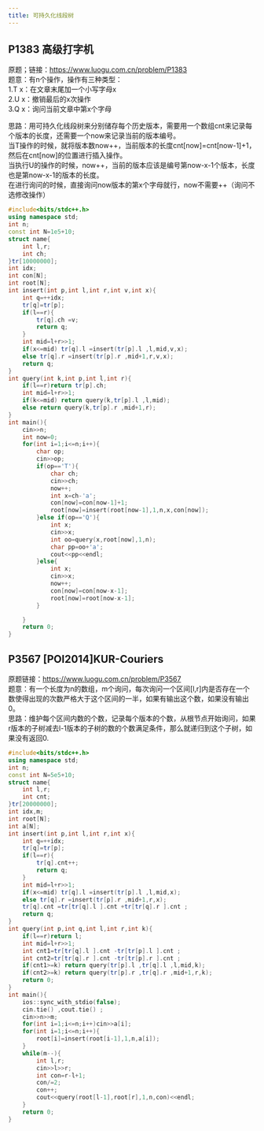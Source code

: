 ```yaml
---
title: 可持久化线段树
---
```


## P1383 高级打字机
原题；链接：https://www.luogu.com.cn/problem/P1383  
题意：有n个操作，操作有三种类型：  
1.T x：在文章末尾加一个小写字母x  
2.U x：撤销最后的x次操作  
3.Q x：询问当前文章中第x个字母  

思路：用可持久化线段树来分别储存每个历史版本，需要用一个数组cnt来记录每个版本的长度，还需要一个now来记录当前的版本编号。  
当T操作的时候，就将版本数now++，当前版本的长度cnt[now]=cnt[now-1]+1，然后在cnt[now]的位置进行插入操作。  
当执行U的操作的时候，now++，当前的版本应该是编号第now-x-1个版本，长度也是第now-x-1的版本的长度。  
在进行询问的时候，直接询问now版本的第x个字母就行，now不需要++（询问不选修改操作）

```cpp
#include<bits/stdc++.h>
using namespace std;
int n;
const int N=1e5+10;
struct name{
	int l,r;
	int ch;
}tr[10000000];
int idx;
int con[N];
int root[N];
int insert(int p,int l,int r,int v,int x){
	int q=++idx;
	tr[q]=tr[p];
	if(l==r){
		tr[q].ch =v;
		return q;
	}
	int mid=l+r>>1;
	if(x<=mid) tr[q].l =insert(tr[p].l ,l,mid,v,x);
	else tr[q].r =insert(tr[p].r ,mid+1,r,v,x);
	return q;
}
int query(int k,int p,int l,int r){
	if(l==r)return tr[p].ch;
	int mid=l+r>>1;
	if(k<=mid) return query(k,tr[p].l ,l,mid);
	else return query(k,tr[p].r ,mid+1,r);
}
int main(){
	cin>>n;
	int now=0;
	for(int i=1;i<=n;i++){
		char op;
		cin>>op;
		if(op=='T'){
			char ch;
			cin>>ch;
			now++;
			int x=ch-'a';
			con[now]=con[now-1]+1;
			root[now]=insert(root[now-1],1,n,x,con[now]);
		}else if(op=='Q'){
			int x;
			cin>>x;
			int oo=query(x,root[now],1,n);
			char pp=oo+'a';
			cout<<pp<<endl;
		}else{
			int x;
			cin>>x;
			now++;
			con[now]=con[now-x-1];
			root[now]=root[now-x-1];
		}

	}
	return 0;
}

```

## P3567 [POI2014]KUR-Couriers
原题链接：https://www.luogu.com.cn/problem/P3567  
题意：有一个长度为n的数组，m个询问，每次询问一个区间[l,r]内是否存在一个数使得出现的次数严格大于这个区间的一半，如果有输出这个数，如果没有输出0。  
思路：维护每个区间内数的个数，记录每个版本的个数，从根节点开始询问，如果r版本的子树减去l-1版本的子树的数的个数满足条件，那么就递归到这个子树，如果没有返回0.  

```cpp
#include<bits/stdc++.h>
using namespace std;
int n;
const int N=5e5+10;
struct name{
	int l,r;
	int cnt;
}tr[20000000];
int idx,m;
int root[N];
int a[N];
int insert(int p,int l,int r,int x){
	int q=++idx;
	tr[q]=tr[p];
	if(l==r){
		tr[q].cnt++;
		return q;
	}
	int mid=l+r>>1;
	if(x<=mid) tr[q].l =insert(tr[p].l ,l,mid,x);
	else tr[q].r =insert(tr[p].r ,mid+1,r,x);
	tr[q].cnt =tr[tr[q].l ].cnt +tr[tr[q].r ].cnt ;
	return q;
}
int query(int p,int q,int l,int r,int k){
	if(l==r)return l;
	int mid=l+r>>1;
	int cnt1=tr[tr[q].l ].cnt -tr[tr[p].l ].cnt ; 
	int cnt2=tr[tr[q].r ].cnt -tr[tr[p].r ].cnt ;
	if(cnt1>=k) return query(tr[p].l ,tr[q].l ,l,mid,k);
	if(cnt2>=k) return query(tr[p].r ,tr[q].r ,mid+1,r,k);
	return 0;
}
int main(){
	ios::sync_with_stdio(false);
	cin.tie() ,cout.tie() ;	
	cin>>n>>m;
	for(int i=1;i<=n;i++)cin>>a[i];
	for(int i=1;i<=n;i++){
		root[i]=insert(root[i-1],1,n,a[i]);
	}
	while(m--){
		int l,r;
		cin>>l>>r;
		int con=r-l+1;
		con/=2;
		con++;
		cout<<query(root[l-1],root[r],1,n,con)<<endl;
	}
	return 0;
}



```






